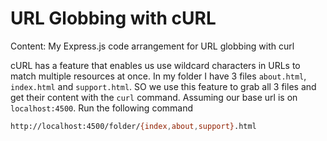 # URL Globbing with cURL
Content: My Express.js code arrangement for URL globbing with curl

cURL has a feature that enables us use wildcard characters in URLs to
match multiple resources at once. In my folder I have 3 files 
`about.html`, `index.html` and `support.html`. SO we use this feature
to grab all 3 files and get their content with the `curl` command. 
Assuming our base url is on `localhost:4500`. Run the following command

```bash
http://localhost:4500/folder/{index,about,support}.html
```

